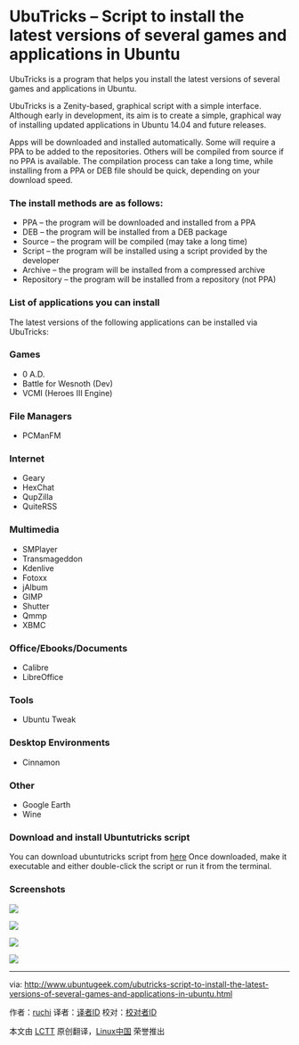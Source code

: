 UbuTricks – Script to install the latest versions of several games and applications in Ubuntu
================================================================================
UbuTricks is a program that helps you install the latest versions of several games and applications in Ubuntu.

UbuTricks is a Zenity-based, graphical script with a simple interface. Although early in development, its aim is to create a simple, graphical way of installing updated applications in Ubuntu 14.04 and future releases.

Apps will be downloaded and installed automatically. Some will require a PPA to be added to the repositories. Others will be compiled from source if no PPA is available. The compilation process can take a long time, while installing from a PPA or DEB file should be quick, depending on your download speed.

### The install methods are as follows: ###

- PPA – the program will be downloaded and installed from a PPA
- DEB – the program will be installed from a DEB package
- Source – the program will be compiled (may take a long time)
- Script – the program will be installed using a script provided by the developer
- Archive – the program will be installed from a compressed archive
- Repository – the program will be installed from a repository (not PPA)

### List of applications you can install ###

The latest versions of the following applications can be installed via UbuTricks:

### Games ###

- 0 A.D.
- Battle for Wesnoth (Dev)
- VCMI (Heroes III Engine)

### File Managers ###

- PCManFM

### Internet ###

- Geary
- HexChat
- QupZilla
- QuiteRSS

### Multimedia ###

- SMPlayer
- Transmageddon
- Kdenlive
- Fotoxx
- jAlbum
- GIMP
- Shutter
- Qmmp
- XBMC

### Office/Ebooks/Documents ###

- Calibre
- LibreOffice

### Tools ###

- Ubuntu Tweak

### Desktop Environments ###

- Cinnamon

### Other ###

- Google Earth
- Wine

### Download and install Ubuntutricks script ###

You can download ubuntutricks script from [here][1] Once downloaded, make it executable and either double-click the script or run it from the terminal.

### Screenshots ###

![](http://www.ubuntugeek.com/wp-content/uploads/2014/10/116.png)

![](http://www.ubuntugeek.com/wp-content/uploads/2014/10/213.png)

![](http://www.ubuntugeek.com/wp-content/uploads/2014/10/35.png)

![](http://www.ubuntugeek.com/wp-content/uploads/2014/10/45.png)

--------------------------------------------------------------------------------

via: http://www.ubuntugeek.com/ubutricks-script-to-install-the-latest-versions-of-several-games-and-applications-in-ubuntu.html

作者：[ruchi][a]
译者：[译者ID](https://github.com/译者ID)
校对：[校对者ID](https://github.com/校对者ID)

本文由 [LCTT](https://github.com/LCTT/TranslateProject) 原创翻译，[Linux中国](http://linux.cn/) 荣誉推出

[a]:http://www.ubuntugeek.com/author/ubuntufix
[1]:http://www.tuxarena.com/intro/files/ubutricks.sh